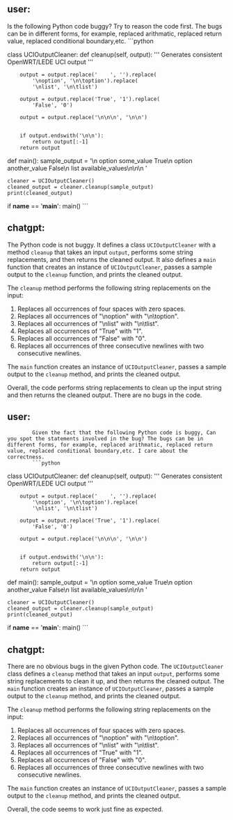 

## user: 

Is the following Python code buggy? Try to reason the code first. The bugs can be in different forms, for example, replaced arithmatic, replaced return value, replaced conditional boundary,etc.
            ```python
            


















class UCIOutputCleaner:
    def cleanup(self, output):
        '''
        Generates consistent OpenWRT/LEDE UCI output
        '''
        
        output = output.replace('    ', '').replace(
            '\noption', '\n\toption').replace(
            '\nlist', '\n\tlist')
        
        output = output.replace('True', '1').replace(
            'False', '0')
        
        output = output.replace('\n\n\n', '\n\n')
        
        
        if output.endswith('\n\n'):
            return output[:-1]
        return output

def main():
    sample_output = '\n    option some_value     True\n    option another_value  False\n    list  available_values\n\n\n    '
    
    
    
    
    
    
    cleaner = UCIOutputCleaner()
    cleaned_output = cleaner.cleanup(sample_output)
    print(cleaned_output)

if __name__ == '__main__':
    main()
            ```
            

## chatgpt: 

The Python code is not buggy. It defines a class `UCIOutputCleaner` with a method `cleanup` that takes an input `output`, performs some string replacements, and then returns the cleaned output. It also defines a `main` function that creates an instance of `UCIOutputCleaner`, passes a sample output to the `cleanup` function, and prints the cleaned output.

The `cleanup` method performs the following string replacements on the input:

1. Replaces all occurrences of four spaces with zero spaces.
2. Replaces all occurrences of "\noption" with "\n\toption".
3. Replaces all occurrences of "\nlist" with "\n\tlist".
4. Replaces all occurrences of "True" with "1".
5. Replaces all occurrences of "False" with "0".
6. Replaces all occurrences of three consecutive newlines with two consecutive newlines.

The `main` function creates an instance of `UCIOutputCleaner`, passes a sample output to the `cleanup` method, and prints the cleaned output.

Overall, the code performs string replacements to clean up the input string and then returns the cleaned output. There are no bugs in the code.

## user: 


            Given the fact that the following Python code is buggy, Can you spot the statements involved in the bug? The bugs can be in different forms, for example, replaced arithmatic, replaced return value, replaced conditional boundary,etc. I care about the correctness.
            ```python
            


















class UCIOutputCleaner:
    def cleanup(self, output):
        '''
        Generates consistent OpenWRT/LEDE UCI output
        '''
        
        output = output.replace('    ', '').replace(
            '\noption', '\n\toption').replace(
            '\nlist', '\n\tlist')
        
        output = output.replace('True', '1').replace(
            'False', '0')
        
        output = output.replace('\n\n\n', '\n\n')
        
        
        if output.endswith('\n\n'):
            return output[:-1]
        return output

def main():
    sample_output = '\n    option some_value     True\n    option another_value  False\n    list  available_values\n\n\n    '
    
    
    
    
    
    
    cleaner = UCIOutputCleaner()
    cleaned_output = cleaner.cleanup(sample_output)
    print(cleaned_output)

if __name__ == '__main__':
    main()
            ```
            

## chatgpt: 

There are no obvious bugs in the given Python code. The `UCIOutputCleaner` class defines a `cleanup` method that takes an input `output`, performs some string replacements to clean it up, and then returns the cleaned output. The `main` function creates an instance of `UCIOutputCleaner`, passes a sample output to the `cleanup` method, and prints the cleaned output.

The `cleanup` method performs the following string replacements on the input:

1. Replaces all occurrences of four spaces with zero spaces.
2. Replaces all occurrences of "\noption" with "\n\toption".
3. Replaces all occurrences of "\nlist" with "\n\tlist".
4. Replaces all occurrences of "True" with "1".
5. Replaces all occurrences of "False" with "0".
6. Replaces all occurrences of three consecutive newlines with two consecutive newlines.

The `main` function creates an instance of `UCIOutputCleaner`, passes a sample output to the `cleanup` method, and prints the cleaned output.

Overall, the code seems to work just fine as expected.